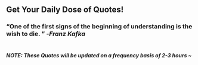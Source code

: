 ## Get Your Daily Dose of Quotes!
### <q>One of the first signs of the beginning of understanding is the wish to die. </q> -<em>Franz Kafka</em> <br><br>
##### NOTE: These Quotes will be updated on a frequency basis of 2-3 hours ~
